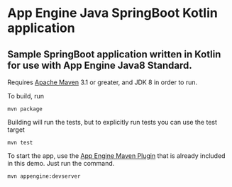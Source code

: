 App Engine Java SpringBoot Kotlin application
===

## Sample SpringBoot application written in Kotlin for use with App Engine Java8 Standard.

Requires [Apache Maven](http://maven.apache.org) 3.1 or greater, and JDK 8 in order to run.

To build, run

    mvn package

Building will run the tests, but to explicitly run tests you can use the test target

    mvn test

To start the app, use the [App Engine Maven Plugin](http://code.google.com/p/appengine-maven-plugin/) that is already included in this demo.  Just run the command.

    mvn appengine:devserver
